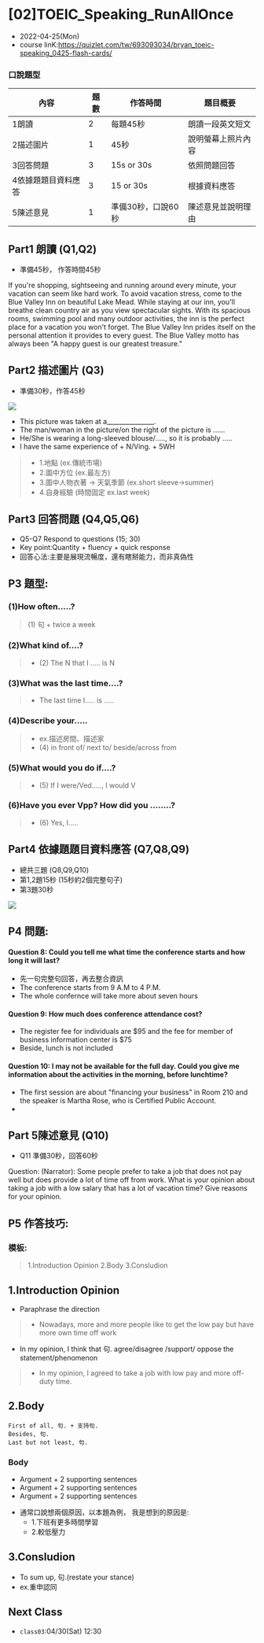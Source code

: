 # [02]TOEIC_Speaking_RunAllOnce

* 2022-04-25(Mon)
* course linK:https://quizlet.com/tw/693093034/bryan_toeic-speaking_0425-flash-cards/

### 口說題型

| 內容 | 題數  | 作答時間 | 題目概要|
| -------- | -------- | -------- |-------- |
| 1朗讀  | 2     | 每題45秒  |朗讀一段英文短文  |   |
| 2描述圖片  | 1     | 45秒     | 說明螢幕上照片內容    |
| 3回答問題  | 3  | 15s or 30s | 依照問題回答     |
| 4依據題題目資料應答| 3 | 15 or 30s | 根據資料應答 
| 5陳述意見 | 1 | 準備30秒，口說60秒 |陳述意見並說明理由 |

## Part1 朗讀 (Q1,Q2)
* 準備45秒， 作答時間45秒

If you're shopping, sightseeing and running around every minute, your vacation can seem like hard work. 
To avoid vacation stress, come to the Blue Valley Inn on beautiful Lake Mead. 
While staying at our inn, you'll breathe clean country air as you view spectacular sights. 
With its spacious rooms, swimming pool
and many outdoor activities, the inn is the perfect place for a vacation you won't forget. 
The Blue Valley Inn prides itself on the personal attention it provides to every guest. 
The Blue Valley motto has always been "A happy guest is our greatest treasure."

## Part2 描述圖片 (Q3)
* 準備30秒，作答45秒

![](https://i.imgur.com/QO1fQSu.png)

* This picture was taken at a_______________. 
* The man/woman in the picture/on the right of the picture is ......
* He/She is wearing a long-sleeved blouse/....., so it is probably .....
* I have the same experience of + N/Ving. + 5WH

> * 1.地點 (ex.傳統市場)
> * 2.圖中方位 (ex.最左方)
> * 3.圖中人物衣著 -> 天氣季節 (ex.short sleeve->summer)
> * 4.自身經驗 (時間固定 ex.last week)

## Part3 回答問題 (Q4,Q5,Q6)

* Q5-Q7 Respond to questions (15; 30)
* Key point:Quantity + fluency + quick response
* 回答心法:主要是展現流暢度，還有瞎掰能力，而非真偽性

## P3 題型:

### (1)How often.....?
> (1) 句 + twice a week

### (2)What kind of....?
> * (2) The N that I ..... is N

### (3)What was the last time....?
> * The last time I..... is .....

### (4)Describe your.....
> * ex.描述房間、描述家
> * (4) in front of/ next to/ beside/across from

### (5)What would you do if....?
> * (5) If I were/Ved....., I would V

### (6)Have you ever Vpp? How did you ........?

> * (6) Yes, I.....

## Part4 依據題題目資料應答 (Q7,Q8,Q9)

* 總共三題 (Q8,Q9,Q10)
* 第1,2題15秒 (15秒約2個完整句子)
* 第3題30秒


![](https://i.imgur.com/yz0QSRU.png)

## P4 問題:

#### Question 8: Could you tell me what time the conference starts and how long it will last?

* 先一句完整句回答，再去整合資訊
* The conference starts from 9 A.M to 4 P.M.
* The whole confernce will take more about seven hours

#### Question 9: How much does conference attendance cost?
* The register fee for individuals are $95 and the fee for member of business information center is $75
* Beside, lunch is not included

#### Question 10: I may not be available for the full day. Could you give me information about the activities in the morning, before lunchtime?
* The first session are about "financing your business" in Room 210 and the speaker is Martha Rose, who is Certified Public Account.
* 

## Part 5陳述意見 (Q10)
* Q11 準備30秒，回答60秒

Question:
(Narrator): Some people prefer to take a job that does not pay well but does provide a lot of time off from work. What
is your opinion about taking a job with a low salary that has a lot of vacation time? Give reasons for your opinion.

## P5 作答技巧:

### 模板:
> 1.Introduction Opinion
> 2.Body
> 3.Consludion

## 1.Introduction Opinion

 * Paraphrase the direction
 > * Nowadays, more and more people like to get the low pay but have more own time off work

* In my opinion, I think that 句.
agree/disagree /support/ oppose the statement/phenomenon

> * In my opinion, I agreed to take a job with low pay and more off-duty time.

## 2.Body
```
First of all, 句. + 支持句.
Besides, 句.
Last but not least, 句.
```
### Body
- Argument + 2 supporting sentences
- Argument + 2 supporting sentences
- Argument + 2 supporting sentences

* 通常口說想兩個原因，以本題為例，
我是想到的原因是: 
    * 1.下班有更多時間學習
    * 2.較低壓力

## 3.Consludion
* To sum up, 句.(restate your stance)
* ex.重申認同

## Next Class

* `class03`:04/30(Sat) 12:30
